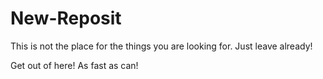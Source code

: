# New-Reposit

This is not the place for the things you are looking for. Just leave already!
 
 Get out of here!
 As fast as can!